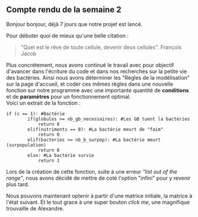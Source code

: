 ## Compte rendu de la semaine 2 ##

Bonjour bonjour, déjà 7 jours que notre projet est lancé.

Pour débuter quoi de mieux qu'une belle citation :
> "Quel est le rêve de toute cellule, devenir deux cellules". François Jacob
  
Plus concrétement, nous avons continué le travail avec pour objectif d'avancer dans l'écriture du code et dans nos recherches sur la petite vie des bactéries. Ainsi nous avons déterminer les "Règles de la modélisation" sur la page d'accueil, et coder ces mêmes règles dans une nouvelle fonction sur notre programme avec une importante quantité de **conditions** et de **paramètres** pour un fonctionnement optimal.  
  Voici un extrait de la fonction : 
``` 
if (c == 1): #Bactérie
        if(globules >= nb_gb_necessaires): #Les GB tuent la bactéries
            return 0
        elif(nutriments == 0): #La bactérie meurt de "faim"
            return 0
        elif(bacteries >= nb_b_surpop): #La bactérie meurt (surpopulation)
            return 0
        else: #La bactérie survie
            return 1
```
  
Lors de la création de cette fonction, suite à une erreur *"list out of the range"*, nous avons décidé de mettre de coté l'option "infini" pour y revenir plus tard.
  
Nous pouvons maintenant optenir à partir d'une matrice initiale, la matrice à l'état suivant. Et le tout grace à une super bouton *click me*, une magnifique trouvaille de Alexandre.
